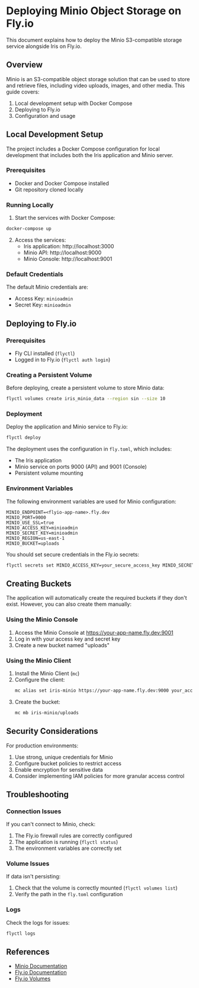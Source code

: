 # Deploying Minio Object Storage on Fly.io

This document explains how to deploy the Minio S3-compatible storage service alongside Iris on Fly.io.

## Overview

Minio is an S3-compatible object storage solution that can be used to store and retrieve files, including video uploads, images, and other media. This guide covers:

1. Local development setup with Docker Compose
2. Deploying to Fly.io
3. Configuration and usage

## Local Development Setup

The project includes a Docker Compose configuration for local development that includes both the Iris application and Minio server.

### Prerequisites

- Docker and Docker Compose installed
- Git repository cloned locally

### Running Locally

1. Start the services with Docker Compose:

```bash
docker-compose up
```

2. Access the services:
   - Iris application: http://localhost:3000
   - Minio API: http://localhost:9000
   - Minio Console: http://localhost:9001

### Default Credentials

The default Minio credentials are:
- Access Key: `minioadmin`
- Secret Key: `minioadmin`

## Deploying to Fly.io

### Prerequisites

- Fly CLI installed (`flyctl`)
- Logged in to Fly.io (`flyctl auth login`)

### Creating a Persistent Volume

Before deploying, create a persistent volume to store Minio data:

```bash
flyctl volumes create iris_minio_data --region sin --size 10
```

### Deployment

Deploy the application and Minio service to Fly.io:

```bash
flyctl deploy
```

The deployment uses the configuration in `fly.toml`, which includes:
- The Iris application
- Minio service on ports 9000 (API) and 9001 (Console)
- Persistent volume mounting

### Environment Variables

The following environment variables are used for Minio configuration:

```
MINIO_ENDPOINT=<flyio-app-name>.fly.dev
MINIO_PORT=9000
MINIO_USE_SSL=true
MINIO_ACCESS_KEY=minioadmin
MINIO_SECRET_KEY=minioadmin
MINIO_REGION=us-east-1
MINIO_BUCKET=uploads
```

You should set secure credentials in the Fly.io secrets:

```bash
flyctl secrets set MINIO_ACCESS_KEY=your_secure_access_key MINIO_SECRET_KEY=your_secure_secret_key
```

## Creating Buckets

The application will automatically create the required buckets if they don't exist. However, you can also create them manually:

### Using the Minio Console

1. Access the Minio Console at https://your-app-name.fly.dev:9001
2. Log in with your access key and secret key
3. Create a new bucket named "uploads"

### Using the Minio Client

1. Install the Minio Client (`mc`)
2. Configure the client:
   ```bash
   mc alias set iris-minio https://your-app-name.fly.dev:9000 your_access_key your_secret_key
   ```
3. Create the bucket:
   ```bash
   mc mb iris-minio/uploads
   ```

## Security Considerations

For production environments:

1. Use strong, unique credentials for Minio
2. Configure bucket policies to restrict access
3. Enable encryption for sensitive data
4. Consider implementing IAM policies for more granular access control

## Troubleshooting

### Connection Issues

If you can't connect to Minio, check:

1. The Fly.io firewall rules are correctly configured
2. The application is running (`flyctl status`)
3. The environment variables are correctly set

### Volume Issues

If data isn't persisting:

1. Check that the volume is correctly mounted (`flyctl volumes list`)
2. Verify the path in the `fly.toml` configuration

### Logs

Check the logs for issues:

```bash
flyctl logs
```

## References

- [Minio Documentation](https://docs.min.io/)
- [Fly.io Documentation](https://fly.io/docs/)
- [Fly.io Volumes](https://fly.io/docs/volumes/)